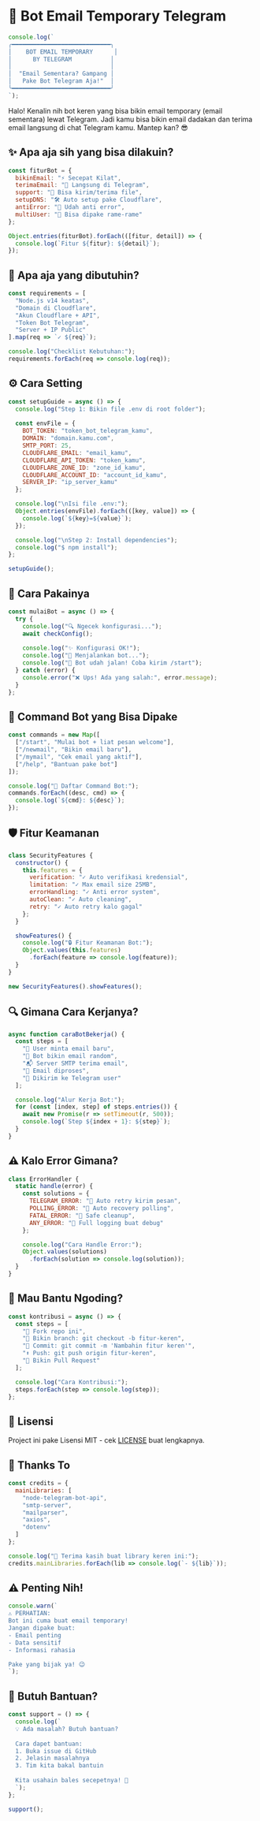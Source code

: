 # 📧 Bot Email Temporary Telegram

```javascript
console.log(`
╭━━━━━━━━━━━━━━━━━━━━━━━━━━━━╮
│    BOT EMAIL TEMPORARY      │
│      BY TELEGRAM           │
│                            │
│  "Email Sementara? Gampang │
│   Pake Bot Telegram Aja!"  │
╰━━━━━━━━━━━━━━━━━━━━━━━━━━━━╯
`);
```

Halo! Kenalin nih bot keren yang bisa bikin email temporary (email sementara) lewat Telegram. Jadi kamu bisa bikin email dadakan dan terima email langsung di chat Telegram kamu. Mantep kan? 😎

## ✨ Apa aja sih yang bisa dilakuin?

```javascript
const fiturBot = {
  bikinEmail: "⚡ Secepat Kilat",
  terimaEmail: "📨 Langsung di Telegram",
  support: "📎 Bisa kirim/terima file",
  setupDNS: "🛠️ Auto setup pake Cloudflare",
  antiError: "💪 Udah anti error",
  multiUser: "👥 Bisa dipake rame-rame"
};

Object.entries(fiturBot).forEach(([fitur, detail]) => {
  console.log(`Fitur ${fitur}: ${detail}`);
});
```

## 🔧 Apa aja yang dibutuhin?

```javascript
const requirements = [
  "Node.js v14 keatas",
  "Domain di Cloudflare",
  "Akun Cloudflare + API",
  "Token Bot Telegram",
  "Server + IP Public"
].map(req => `✓ ${req}`);

console.log("Checklist Kebutuhan:");
requirements.forEach(req => console.log(req));
```

## ⚙️ Cara Setting

```javascript
const setupGuide = async () => {
  console.log("Step 1: Bikin file .env di root folder");
  
  const envFile = {
    BOT_TOKEN: "token_bot_telegram_kamu",
    DOMAIN: "domain.kamu.com",
    SMTP_PORT: 25,
    CLOUDFLARE_EMAIL: "email_kamu",
    CLOUDFLARE_API_TOKEN: "token_kamu",
    CLOUDFLARE_ZONE_ID: "zone_id_kamu",
    CLOUDFLARE_ACCOUNT_ID: "account_id_kamu",
    SERVER_IP: "ip_server_kamu"
  };

  console.log("\nIsi file .env:");
  Object.entries(envFile).forEach(([key, value]) => {
    console.log(`${key}=${value}`);
  });

  console.log("\nStep 2: Install dependencies");
  console.log("$ npm install");
};

setupGuide();
```

## 🚀 Cara Pakainya

```javascript
const mulaiBot = async () => {
  try {
    console.log("🔍 Ngecek konfigurasi...");
    await checkConfig();
    
    console.log("✨ Konfigurasi OK!");
    console.log("🚀 Menjalankan bot...");
    console.log("🎉 Bot udah jalan! Coba kirim /start");
  } catch (error) {
    console.error("❌ Ups! Ada yang salah:", error.message);
  }
};
```

## 📱 Command Bot yang Bisa Dipake

```javascript
const commands = new Map([
  ["/start", "Mulai bot + liat pesan welcome"],
  ["/newmail", "Bikin email baru"],
  ["/mymail", "Cek email yang aktif"],
  ["/help", "Bantuan pake bot"]
]);

console.log("📝 Daftar Command Bot:");
commands.forEach((desc, cmd) => {
  console.log(`${cmd}: ${desc}`);
});
```

## 🛡️ Fitur Keamanan

```javascript
class SecurityFeatures {
  constructor() {
    this.features = {
      verification: "✓ Auto verifikasi kredensial",
      limitation: "✓ Max email size 25MB",
      errorHandling: "✓ Anti error system",
      autoClean: "✓ Auto cleaning",
      retry: "✓ Auto retry kalo gagal"
    };
  }

  showFeatures() {
    console.log("🔒 Fitur Keamanan Bot:");
    Object.values(this.features)
      .forEach(feature => console.log(feature));
  }
}

new SecurityFeatures().showFeatures();
```

## 🔍 Gimana Cara Kerjanya?

```javascript
async function caraBotBekerja() {
  const steps = [
    "📧 User minta email baru",
    "🎲 Bot bikin email random",
    "📬 Server SMTP terima email",
    "🔄 Email diproses",
    "📱 Dikirim ke Telegram user"
  ];

  console.log("Alur Kerja Bot:");
  for (const [index, step] of steps.entries()) {
    await new Promise(r => setTimeout(r, 500));
    console.log(`Step ${index + 1}: ${step}`);
  }
}
```

## ⚠️ Kalo Error Gimana?

```javascript
class ErrorHandler {
  static handle(error) {
    const solutions = {
      TELEGRAM_ERROR: "🔄 Auto retry kirim pesan",
      POLLING_ERROR: "🔄 Auto recovery polling",
      FATAL_ERROR: "🧹 Safe cleanup",
      ANY_ERROR: "📝 Full logging buat debug"
    };

    console.log("Cara Handle Error:");
    Object.values(solutions)
      .forEach(solution => console.log(solution));
  }
}
```

## 🤝 Mau Bantu Ngoding?

```javascript
const kontribusi = async () => {
  const steps = [
    "🍴 Fork repo ini",
    "🌿 Bikin branch: git checkout -b fitur-keren",
    "💾 Commit: git commit -m 'Nambahin fitur keren'",
    "⬆️ Push: git push origin fitur-keren",
    "🎯 Bikin Pull Request"
  ];

  console.log("Cara Kontribusi:");
  steps.forEach(step => console.log(step));
};
```

## 📄 Lisensi

Project ini pake Lisensi MIT - cek [LICENSE](LICENSE) buat lengkapnya.

## 🙏 Thanks To

```javascript
const credits = {
  mainLibraries: [
    "node-telegram-bot-api",
    "smtp-server",
    "mailparser",
    "axios",
    "dotenv"
  ]
};

console.log("🙏 Terima kasih buat library keren ini:");
credits.mainLibraries.forEach(lib => console.log(`- ${lib}`));
```

## ⚠️ Penting Nih!

```javascript
console.warn(`
⚠️ PERHATIAN:
Bot ini cuma buat email temporary!
Jangan dipake buat:
- Email penting
- Data sensitif
- Informasi rahasia

Pake yang bijak ya! 😉
`);
```

## 💬 Butuh Bantuan?

```javascript
const support = () => {
  console.log(`
  💡 Ada masalah? Butuh bantuan?
  
  Cara dapet bantuan:
  1. Buka issue di GitHub
  2. Jelasin masalahnya
  3. Tim kita bakal bantuin
  
  Kita usahain bales secepetnya! 🚀
  `);
};

support();
```